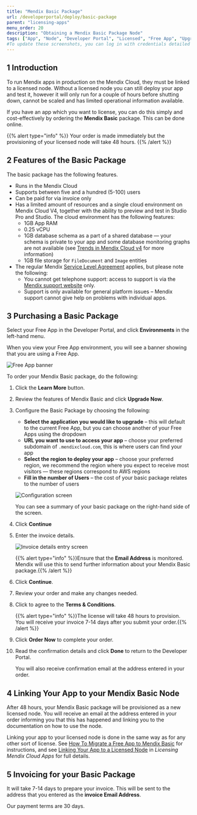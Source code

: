 ```yaml
---
title: "Mendix Basic Package"
url: /developerportal/deploy/basic-package
parent: "licensing-apps"
menu_order: 20
description: "Obtaining a Mendix Basic Package Node"
tags: ["App", "Node", "Developer Portal", "Licensed", "Free App", "Upgrade", "Basic Package", "Basic license"]
#To update these screenshots, you can log in with credentials detailed in How to Update Screenshots Using Team Apps.
---
```


## 1 Introduction

To run Mendix apps in production on the Mendix Cloud, they must be linked to a licensed node. Without a licensed node you can still deploy your app and test it, however it will only run for a couple of hours before shutting down, cannot be scaled and has limited operational information available.

If you have an app which you want to license, you can do this simply and cost-effectively by ordering the **Mendix Basic** package. This can be done online.

{{% alert type="info" %}}
Your order is made immediately but the provisioning of your licensed node will take 48 hours.
{{% /alert %}}

## 2 Features of the Basic Package

The basic package has the following features.

* Runs in the Mendix Cloud
* Supports between five and a hundred (5-100) users
* Can be paid for via invoice only
* Has a limited amount of resources and a single cloud environment on Mendix Cloud V4, together with the ability to preview and test in Studio Pro and Studio. The cloud environment has the following features:
    * 1GB App RAM
    * 0.25 vCPU
    * 1GB database schema as a part of a shared database — your schema is private to your app and some database monitoring graphs are not available (see [Trends in Mendix Cloud v4](/developerportal/operate/trends-v4) for more information)
    * 1GB file storage for `FileDocument` and `Image` entities
* The regular Mendix [Service Level Agreement](https://www.mendix.com/wp-content/uploads/Mx_ServiceLevelAgreement_v2018-01.pdf) applies, but please note the following:
    * You cannot get telephone support: access to support is via the [Mendix support website](https://support.mendix.com) only.
    * Support is only available for general platform issues – Mendix support cannot give help on problems with individual apps.

## 3 Purchasing a Basic Package

Select your Free App in the Developer Portal, and click **Environments** in the left-hand menu.

When you view your Free App environment, you will see a banner showing that you are using a Free App.

![Free App banner](attachments/basic-package/free-app-message.png)

To order your Mendix Basic package, do the following:

1. Click the **Learn More** button.

2. Review the features of Mendix Basic and click **Upgrade Now**.

3. Configure the Basic Package by choosing the following:

    * **Select the application you would like to upgrade** – this will default to the current Free App, but you can choose another of your Free Apps using the dropdown
    * **URL you want to use to access your app** – choose your preferred subdomain of `.mendixcloud.com`, this is where users can find your app
    * **Select the region to deploy your app** – choose your preferred region, we recommend the region where you expect to receive most visitors — these regions correspond to AWS regions
    * **Fill in the number of Users** – the cost of your basic package relates to the number of users

    ![Configuration screen](attachments/basic-package/configure-basic-package.png)

    You can see a summary of your basic package on the right-hand side of the screen.

4. Click **Continue**

5. Enter the invoice details.

    ![Invoice details entry screen](attachments/basic-package/invoice-details.png)

    {{% alert type="info" %}}Ensure that the **Email Address** is monitored. Mendix will use this to send further information about your Mendix Basic package.{{% /alert %}}

6. Click **Continue**.

7. Review your order and make any changes needed.

8. Click to agree to the **Terms & Conditions**.

    {{% alert type="info" %}}The license will take 48 hours to provision.<br />You will receive your invoice 7-14 days after you submit your order.{{% /alert %}}

9. Click **Order Now** to complete your order.

10. Read the confirmation details and click **Done** to return to the Developer Portal.

    You will also receive confirmation email at the address entered in your order.

## 4 Linking Your App to your Mendix Basic Node

After 48 hours, your Mendix Basic package will be provisioned as a new licensed node. You will receive an email at the address entered in your order informing you that this has happened and linking you to the documentation on how to use the node.

Linking your app to your licensed node is done in the same way as for any other sort of license. See [How To Migrate a Free App to Mendix Basic](migrate-free-app-to-basic) for instructions, and see [Linking Your App to a Licensed Node](licensing-apps#licensed-node) in *Licensing Mendix Cloud Apps* for full details.

## 5 Invoicing for your Basic Package

It will take 7-14 days to prepare your invoice. This will be sent to the address that you entered as the **invoice Email Address**.

Our payment terms are 30 days.
